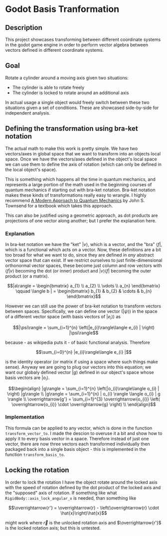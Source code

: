 # Godot Basis Tranformation
## Description
This project showcases transforming between different coordinate systems in the godot game engine in order to perform vector algebra between vectors defined in different coordinate systems. 

## Goal
Rotate a cylinder around a moving axis given two situations:
- The cylinder is able to rotate freely 
- The cylinder is locked to rotate around an additional axis

In actual usage a single object would freely switch between these two situations given a set of conditions. These are showcased side-by-side for independent analysis.

## Defining the transformation using bra-ket notation
The actual math to make this work is pretty simple. We have two vectors/axes in global space that we want to transform into an objects local space. Once we have the vectors/axes defined in the object's local space we can use them to define the axis of rotation (which can only be defined in the local object's space).

This is something which happens all the time in quantum mechanics, and represents a large portion of the math used in the beginning courses of quantum mechanics if starting out with bra-ket notation. Bra-ket notation makes these kinds of transformations really easy to wrangle. I highly recommend <ins>A Modern Approach to Quantum Mechanics</ins> by John S. Townsend for a textbook which takes this approach.

 This can also be justified using a geometric approach, as dot products are projections of one vector along another; but I prefer the explanation here.

### Explanation
In bra-ket notation we have the "ket" $|v\rangle$, which is a vector, and the "bra" $\langle f |$, which is a functional which acts on a vector. Now, these definitions are a bit too broad for what we want to do, since they are defined in *any* abstract vector space that can exist. If we restrict ourselves to just finite-dimensional orthonormal vector spaces, these become just column and row vectors with $\langle f | v \rangle$ becoming the dot (or inner) product and $| v \rangle\langle f |$ becoming the outer product (or a matrix).
```math
|a\rangle = \begin{bmatrix} a_{1} \\ a_{2} \\ \vdots \\ a_{n} \end{bmatrix} \qquad \langle b | = \begin{bmatrix} b_{1} & b_{2} & \cdots & b_{n} \end{bmatrix}
```
However we can still use the power of bra-ket notation to transform vectors between spaces. Specifically, we can define one vector ($|\psi\rangle$) in the space of a different vector space (with basis vectors of $|e_{i}\rangle$) as
```math
|\psi\rangle = \sum_{i=1}^{n} \left(|e_{i}\rangle\langle e_{i} | \right) |\psi\rangle
```

because - as wikipedia puts it - of basic functional analysis. Therefore 
```math
\sum_{i=0}^{n} |e_{i}\rangle\langle e_{i} |
```
is the identity operator (or matrix if using a space where such things make sense). Anyway we are going to plug our vectors into this equation; we want our globaly defined vector $|g\rangle$ defined in our object's space whose basis vectors are $|o_{i}\rangle$. 

```math
\begin{align}
|g\rangle = \sum_{i=1}^{n} \left(|o_{i}\rangle\langle o_{i} | \right) |g\rangle \\
|g\rangle = \sum_{i=1}^{n} | o_{i} \rangle \langle o_{i} | g \rangle \\
\overrightarrow{g'} = \sum_{i=1}^{3} \overrightarrow{o_{i}} \left( \overrightarrow{o_{i}} \cdot \overrightarrow{g} \right) \\
\end{align}
```
### Implementation

This formula can be applied to any vector, which is done in the function `transform_vector_to`. I made the descion to overuse it a bit and show how to apply it to every basis vector in a space. Therefore instead of just one vector, there are now three vectors each transformed individually then packaged back into a single basis object - this is implemented in the function `transform_basis_to`.

## Locking the rotation
In order to lock the rotation I have the object rotate around the locked axis with the speed of rotation defined by the dot product of the locked axis and the "supposed" axis of rotation. If something like what `RigidBody::axis_lock_angular_x` is needed, than something like 
```math
\overrightarrow{r'} = \overrightarrow{r} - \left(\overrightarrow{r} \cdot \hat{x}\right)\hat{x}
```
might work where $\overrightarrow{r}$ is the unlocked rotation axis and $\overrightarrow{r'}$ is the locked rotation axis; but this is untested.
